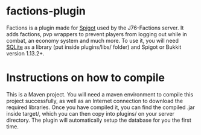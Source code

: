 # factions-plugin
Factions is a plugin made for [Spigot](https://www.spigotmc.org) used by the J76-Factions server. It adds factions, pvp wrappers
to prevent players from logging out while in combat, an economy system and much more. To use it, you will need [SQLite](https://www.sqlite.org/index.html)
as a library (put inside plugins/libs/ folder) and Spigot or Bukkit version 1.13.2+.

# Instructions on how to compile
This is a Maven project. You will need a maven environment to compile this project successfully, as well as an Internet connection
to download the required libraries. Once you have compiled it, you can find the compiled .jar inside target/, which you can then
copy into plugins/ on your server directory. The plugin will automatically setup the database for you the first time.
